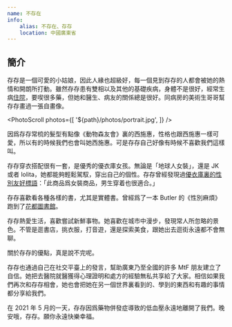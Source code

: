 ```yaml
---
name: 不存在
info:
    alias: 不存在、存存
    location: 中國廣東省
---
```


## 簡介

存存是一個可愛的小姑娘，因此人緣也超級好，每一個見到存存的人都會被她的熱情和開朗所打動。雖然存存患有雙相以及其他的基礎疾病，身體不是很好，經常生病[住院](https://twitter.com/donotexist_A/status/1383379769903910915?s=20)，要喫很多藥，但她和醫生、病友的關係總是很好。同病房的美術生哥哥幫存存畫過一張自畫像。

<PhotoScroll photos={[
    '${path}/photos/portrait.jpg', 
]} />

因爲存存常梳的髮型有點像《動物森友會》裏的西施惠，性格也跟西施惠一樣可愛，所以有的時候我們也會叫她西施惠。可是存存自己好像有時候不喜歡我們這樣叫。

存存穿衣搭配很有一套，是優秀的優衣庫女孩。無論是「地球人女裝」，還是 JK 或者 lolita，她都能夠輕鬆駕馭，穿出自己的個性。存存曾經發現過[優衣庫裏的性別友好標語](https://twitter.com/donotexist_A/status/1352976196766633985?s=20)：「此商品爲女裝商品，男生穿着也很適合。」

存存喜歡看各種各樣的書，尤其是實體書。曾經爲了一本 Butler 的《性別麻煩》跑到了[花都圖書館](https://twitter.com/donotexist_A/status/1358339066056482817?s=20)。

存存熱愛生活，喜歡嘗試新鮮事物。她喜歡在城市中漫步，發現常人所忽略的景色。不管是逛書店，挑衣服，打音遊，還是探索美食，跟她出去逛街永遠都不會無聊。

關於存存的優點，真是說不完呢。

存存也通過自己在社交平臺上的發言，幫助廣東乃至全國的許多 MtF 朋友建立了自信。她把去醫院就醫獲得心理證明和處方的經驗無私共享給了大家。相信如果我們再次和存存相會，她也會把她在另一個世界裏看到的、學到的東西和有趣的事情都分享給我們。

在 2021 年 5 月的一天，存存因爲藥物併發症導致的低血壓永遠地離開了我們。晚安哦，存存。願你永遠快樂幸福。
